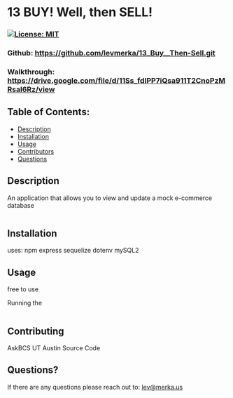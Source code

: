 # 13 BUY! Well, then SELL!
### [![License: MIT](https://img.shields.io/badge/License-MIT-yellow.svg)](https://opensource.org/licenses/MIT)

### Github: https://github.com/levmerka/13_Buy__Then-Sell.git
### Walkthrough: https://drive.google.com/file/d/11Ss_fdIPP7iQsa911T2CnoPzMRsaI6Rz/view

## Table of Contents:

- [Description](#description)
- [Installation](#installation)
- [Usage](#usage)
- [Contributors](#contributing)
- [Questions](#questions)

## Description

An application that allows you to view and update a mock e-commerce database 

  <img src="" alt="" />

## Installation
uses:
npm 
express
sequelize
dotenv
mySQL2
  <img src="" alt="" />

## Usage

free to use 

Running the 

  <img src="" alt="" />



## Contributing

AskBCS
UT Austin Source Code


## Questions?

If there are any questions please reach out to: lev@merka.us